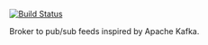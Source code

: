 [![Build Status](https://travis-ci.org/pigate/node-broker.svg?branch=master)](https://travis-ci.org/pigate/node-broker)

Broker to pub/sub feeds inspired by Apache Kafka.
